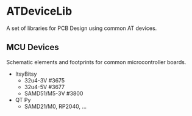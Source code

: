 # ATDeviceLib
A set of libraries for PCB Design using common AT devices.

  ## MCU Devices
  Schematic elements and footprints for common microcontroller boards.
  - ItsyBitsy
    - 32u4-3V #3675
    - 32u4-5V #3677
    - SAMD51/M5-3V #3800
  - QT Py
    - SAMD21/M0, RP2040, ...
